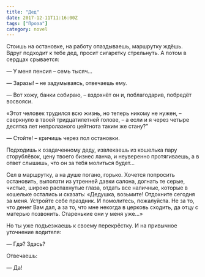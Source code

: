 ```yaml
---
title: "Дед"
date: 2017-12-11T11:16:00Z
tags: ["Проза"]
category: novel
---
```


Стоишь на остановке, на работу опаздываешь, маршрутку ждёшь. Вдруг подходит к тебе дед, просит сигаретку стрельнуть. А потом в сердцах срывается:

— У меня пенсия – семь тысяч…

— Заразы! – не задумываясь, отвечаешь ему.

— Вот хожу, банки собираю, – вздохнёт он и, поблагодарив, побредёт восвояси.

«Этот человек трудился всю жизнь, но теперь никому не нужен, – сверкнуло в твоей тридцатилетней голове, – а если и я через четыре десятка лет непролазного цейтнота таким же стану?”

— Стойте! – кричишь через пол остановки.

Подходишь к озадаченному деду, извлекаешь из кошелька пару сторублёвок, цену твоего бизнес ланча, и неуверенно протягиваешь, а в ответ слышишь, что он за тебя молиться будет…

Сел в маршрутку, а на душе погано, горько. Хочется попросить остановить, выползти из утренней давки салона, догнать те серые, чистые, широко распахнутые глаза, отдать все наличные, которые в кошельке остались и сказать: «Дедушка, возьмите! Отдохните сегодня за меня. Устройте себе праздник. И помолитесь, пожалуйста. Не за то, что денег Вам дал, а за то, что мне некогда в церковь сходить, да отцу с матерью позвонить. Старенькие они у меня уже…»

Но ты уже подъезжаешь к своему перекрёстку. И на привычное уточнение водителя:

— Гдэ? Здэсь?

Отвечаешь:

— Да!  
